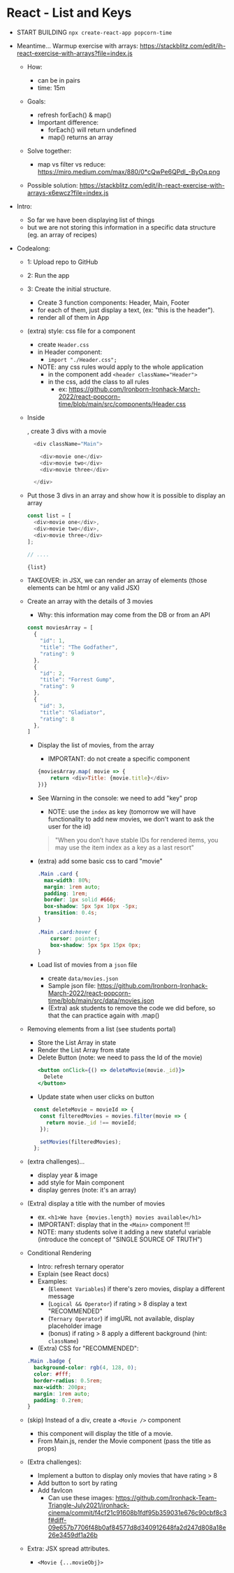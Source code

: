 
# React - List and Keys

<!-- 

Status: draft

@Luis: 
- This unit has improved a lot with v6.1
- Consider following steps students portal instead (do "popcorn-time" but follow steps from this unit, so that students understand the logical process)

-->


- START BUILDING
  `npx create-react-app popcorn-time`


- Meantime... Warmup exercise with arrays:
  https://stackblitz.com/edit/ih-react-exercise-with-arrays?file=index.js
  
  - How:
    - can be in pairs
    - time: 15m
  - Goals:
    - refresh forEach() & map()
    - Important difference: 
      - forEach() will return undefined
      - map() returns an array


  - Solve together:
    - map vs filter vs reduce: https://miro.medium.com/max/880/0*cQwPe6QPdl_-ByOq.png

  - Possible solution: https://stackblitz.com/edit/ih-react-exercise-with-arrays-x6ewcz?file=index.js
    



- Intro:
  - So far we have been displaying list of things
  - but we are not storing this information in a specific data structure (eg. an array of recipes)


- Codealong:

  <!-- 
  @Luis: can ask students to do the first 3 steps (15min) 
  -->

  - 1: Upload repo to GitHub
  
  - 2: Run the app

  - 3: Create the initial structure. 
    - Create 3 function components: Header, Main, Footer
    - for each of them, just display a text, (ex: "this is the header").
    - render all of them in App


  - (extra) style: css file for a component
    - create `Header.css`
    - in Header component:
      - `import "./Header.css";`
    - NOTE: any css rules would apply to the whole application
      - in the component add `<header className="Header">`
      - in the css, add the class to all rules
        - ex: https://github.com/Ironborn-Ironhack-March-2022/react-popcorn-time/blob/main/src/components/Header.css



  - Inside <Main />, create 3 divs with a movie
    ```js
      <div className="Main">

        <div>movie one</div>
        <div>movie two</div> 
        <div>movie three</div>

      </div>
    ```

  - Put those 3 divs in an array and show how it is possible to display an array

    ```js
    const list = [
      <div>movie one</div>, 
      <div>movie two</div>, 
      <div>movie three</div>
    ];
    
    // ....
    
    {list}
    ```

  - TAKEOVER: in JSX, we can render an array of elements (those elements can be html or any valid JSX)


  - Create an array with the details of 3 movies
    - Why: this information may come from the DB or from an API

    ```js
    const moviesArray = [
      {
        "id": 1,
        "title": "The Godfather",
        "rating": 9
      },
      {
        "id": 2,
        "title": "Forrest Gump",
        "rating": 9
      },
      {
        "id": 3,
        "title": "Gladiator",
        "rating": 8
      },
    ]
    ```
    

    - Display the list of movies, from the array
      - IMPORTANT: do not create a specific component

      <!-- 
      @Luis: 
        - Keep everything inside the Main component 
        - (do not create a specifi component!)
      -->


      ```js
      {moviesArray.map( movie => {
          return <div>Title: {movie.title}</div>
      })}
      ```

    - See Warning in the console: we need to add "key" prop
      - NOTE: use the `index` as key (tomorrow we will have functionality to add new movies, we don't want to ask the user for the id)
      > "When you don’t have stable IDs for rendered items, you may use the item index as a key as a last resort"

    - (extra) add some basic css to card "movie"

        ```css
        .Main .card {
          max-width: 80%;
          margin: 1rem auto;
          padding: 1rem;
          border: 1px solid #666;
          box-shadow: 5px 5px 10px -5px;
          transition: 0.4s;
        }

        .Main .card:hover {
            cursor: pointer;
            box-shadow: 5px 5px 15px 0px;
        }
        ```


    - Load list of movies from a `json` file
      - create `data/movies.json`
      - Sample json file: https://github.com/Ironborn-Ironhack-March-2022/react-popcorn-time/blob/main/src/data/movies.json
      - (Extra) ask students to remove the code we did before, so that the can practice again with .map()



  - Removing elements from a list (see students portal)
    - Store the List Array in state
    - Render the List Array from state
    - Delete Button (note: we need to pass the Id of the movie)
      ```jsx
      <button onClick={() => deleteMovie(movie._id)}>
        Delete
      </button>
      ```
    - Update state when user clicks on button

    ```js
      const deleteMovie = movieId => {
        const filteredMovies = movies.filter(movie => {
          return movie._id !== movieId;
        });
    
        setMovies(filteredMovies);
      };
    ```


  - (extra challenges)...
    - display year & image
    - add style for Main component
    - display genres (note: it's an array)


  - (Extra) display a title with the number of movies 
    - ex. `<h1>We have {movies.length} movies available</h1>`
    - IMPORTANT: display that in the `<Main>` component !!!
    - NOTE: many students solve it adding a new stateful variable (introduce the concept of "SINGLE SOURCE OF TRUTH")



  - Conditional Rendering
    - Intro: refresh ternary operator
    - Explain (see React docs)
    - Examples:
      - (`Element Variables`) if there's zero movies, display a different message
      - (`Logical && Operator`) if rating > 8 display a text "RECOMMENDED"
      - (`Ternary Operator`) if imgURL not  available, display placeholder image
      - (bonus) if rating > 8 apply a different background (hint: `className`)

    <!-- @todo: create slides or cheatsheet -->


      - (Extra) CSS for "RECOMMENDED":

      ```css
      .Main .badge {
        background-color: rgb(4, 128, 0);
        color: #fff;
        border-radius: 0.5rem;
        max-width: 200px;
        margin: 1rem auto;
        padding: 0.2rem;
      }
      ```



  - (skip) Instead of a div, create a `<Movie />` component
      - this component will display the title of a movie.
      - From Main.js, render the Movie component (pass the title as props)
      <!-- @Luis: skip this (we haven't seen comunication from child to parent component + they don't need it for today's lab) -->



  - (Extra challenges):
    - Implement a button to display only movies that have rating > 8
    - Add button to sort by rating
    - Add favIcon
      - Can use these images: https://github.com/Ironhack-Team-Triangle-July2021/ironhack-cinema/commit/f4cf21c91608b1fdf95b359031e676c90cbf8c3f#diff-09e657b7706f48b0af84577d8d340912648fa2d247d808a18e26e3459df1a26b


  - Extra: JSX spread attributes.
    - `<Movie {...movieObj}>`
      

